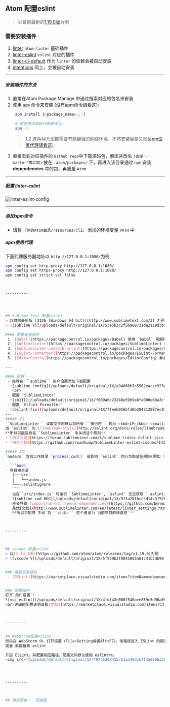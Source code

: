 
## Atom 配置eslint
> 以目前最新的[1.19.0版](https://github.com/atom/atom/releases/tag/v1.19.0)为例

### 需要安装插件
  1. [linter](https://atom.io/packages/linter) ``atom-linter`` 基础插件
  2. [linter-eslint](https://atom.io/packages/linter-eslint) ``eslint`` 对应的插件
  3. [linter-ui-default](https://atom.io/packages/linter-ui-default) 作为 ``linter`` 的依赖会被自动安装
  4. [intentions](https://atom.io/packages/intentions) 同上，会被自动安装

---

##### 安装插件的方法
  1. 直接在Atom Package Manage 中通过搜索对应的包名来安装
  2. 使用 ``apm`` 命令来安装 ([没有apm命令请看这](#添加apm命令)):
     ```bash
	  apm install [<package_name>...]

	  # 更多用法请自行查看help
	  apm -h
	  ```
     > 1,2 这两种方法都需要有能翻墙的网络环境，不然安装容易失败([apm设置代理请看这](#apm使用代理))
  3. 直接去到对应插件的 ``Github repo``中下载源码包，解压并改名 ``(去掉'-master'等后缀)`` 放在 ``.atom/packages/`` 下，再进入该目录通过 ``npm`` 安装 **dependencies** 中的包，再重启 ``Atom``

---

##### 配置 linter-eslint

![linter-eslint-config](/uploads/default/original/1X/c7e52c0deb6452dab1a2508b3b1b729331e68f1e.jpg)


---

##### 添加apm命令
 - 请将 ``『你的Atom目录/resources/cli』`` 添加的环境变量 ``PATH`` 中

##### apm使用代理
 下面代理服务器地址以 ``http://127.0.0.1:1080/``为例
 ```bash
 apm config set http-proxy http://127.0.0.1:1080/
 apm config set https-proxy http://127.0.0.1:1080/
 apm config set strict-ssl false



----------




## Sublime Text 配置eslint
> 以目前最新版 [3126 (Windows 64 bit)](http://www.sublimetext.com/3) 为例
> ![sublime V](/uploads/default/original/1X/53e5b3c2f5ba08731da2119d3bd2b093089de83c.png)

#### 需要安装插件
  1. [Babel](https://packagecontrol.io/packages/Babel) 使用 `babel` 来解析代码(包括 `react` ), [装上这个请禁用自带的 `「JavaScript」` 语法](https://github.com/babel/babel-sublime#advanced-usage)
  2. [SublimeLinter](https://packagecontrol.io/packages/SublimeLinter) 必装,基础框架. [官方文档](http://www.sublimelinter.com/en/latest/index.html)
  3. [SublimeLinter-contrib-eslint](https://packagecontrol.io/packages/SublimeLinter-contrib-eslint) 基于 `SublimeLinter` 的 `eslint` 插件  (使用**本地 eslint**)
  4. [ESLint-Formatter](https://packagecontrol.io/packages/ESLint-Formatter) `eslint` 自动修复插件，(使用**本地 eslint**)
  5. [EditorConfig](https://packagecontrol.io/packages/EditorConfig) 非必须，推荐装上. 统一各种IDE/编辑器 编码/缩进/换行等 [官网](http://editorconfig.org/)

---

#### 配置
  - 推荐在 ``sublime`` 用户设置添加下面配置
   ![sublime config](/uploads/default/original/1X/a94866b7c5562eaccc925ec434096d2f57a32427.png)
	<br>
  - 配置 `SublimeLinter`
   ![sb111](/uploads/default/original/1X/f689a6c23248e5969a8fa000e69a3cf349e44b32.png)
  - 配置 `Eslint Formatter`
   ![eslint-fix](/uploads/default/original/1X/ffeeb056bfd0b284313887ec014625e55a138ffe.png)
---
##### 坑1
``SublimeLinter`` 读取文件时默认将所有 ``换行符`` 转为 <kbd>LF</kbd> <small>「`\n`」</small>; (暂时无解)
当 `eslint` 的 [linebreak-style](http://eslint.org/docs/rules/linebreak-style#options) 设为 `"windows"` 时,且源文件换行符确实为 <kbd>CRLF</kbd> <small>「`\r\n`」</small> 时还会报错.
**所以只能妥协在 `SublimeLinter` 中关闭这个规则**
 - [相关问题](https://forum.sublimetext.com/t/sublime-linter-eslint-jscs-falsy-detect-lineending-as-unix/25552/3)
 - [相关问题](https://github.com/roadhump/SublimeLinter-eslint/issues/143)

##### 坑2
`nodeJs` 当前工作目录 `process.cwd()` 会影响 `eslint` 的行为和某些规则(例如 [import/no-extraneous-dependencies](https://github.com/benmosher/eslint-plugin-import/blob/master/docs/rules/no-extraneous-dependencies.md))

- ```bash
   项目根目录
	├───src
	│   └──index.js
	└───.eslintignore
	```
	当在 `src/index.js` 时运行 `SublimeLinter`, `eslint` 无法获取 `.eslintignore`
	![sublime cwd BUG](/uploads/default/original/1X/9f1a28fbcccd14c3f57842daec888170ad3201c1.png)<br>
	还会导致 [import/no-extraneous-dependencies](https://github.com/benmosher/eslint-plugin-import/blob/master/docs/rules/no-extraneous-dependencies.md) <small>``(暂时发现这个)``</small> 这个规则路径匹配有问题
	虽然[文档](http://www.sublimelinter.com/en/latest/linter_settings.html?highlight=chdir#chdir)上提供 `${project}` 这个占位符来替换成当前项目路径,但实测过**无效**.
	**所以只能够`手动`将 ``chdir`` 这个值设为`当前项目的根路径`**



----------



## vscode 配置eslint
> 以[1.14.2版](https://github.com/atom/atom/releases/tag/v1.19.0)为例
> ![vscode V](/uploads/default/original/1X/5f959b3f8845065a81c41b2db90f0042bb8390a6.png)


### 需要安装插件
  - [ESLint](https://marketplace.visualstudio.com/items?itemName=dbaeumer.vscode-eslint)


### 配置插件
打开`用户设置`:
![vsc eslint](/uploads/default/original/1X/4fdf42e000f540aee859c5d96a093abdcb011326.png)
<br>详细的配置说明请看[文档](https://marketplace.visualstudio.com/items?itemName=dbaeumer.vscode-eslint#settings-options)



----------


## WebStrom配置eslint
然后在 WebStorm 中，打开设置（File>Setting或者Alt+F7），按路径进入 ESLint 的配置界面（Languages&Frameworks>JavaScript>Code Quality Tools>ESLint）。
或者 直接搜索 eslint 

开启 ESLint，并配置相应路径，配置文件默认使用.eslintrc。
<img src="/uploads/default/original/1X/f97b5308425721aa49dcb7f3a06b63201eebed33.png" width="490" height="244">




----------



## 特别感谢：  招振国
